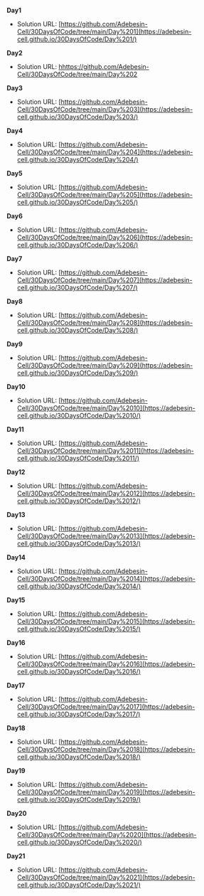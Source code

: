 **Day1**

- Solution URL: [https://github.com/Adebesin-Cell/30DaysOfCode/tree/main/Day%201](https://adebesin-cell.github.io/30DaysOfCode/Day%201/)

**Day2**

- Solution URL: [hhttps://github.com/Adebesin-Cell/30DaysOfCode/tree/main/Day%202](https://adebesin-cell.github.io/30DaysOfCode/Day%202/)

**Day3**

- Solution URL: [https://github.com/Adebesin-Cell/30DaysOfCode/tree/main/Day%203](https://adebesin-cell.github.io/30DaysOfCode/Day%203/)

**Day4**

- Solution URL: [https://github.com/Adebesin-Cell/30DaysOfCode/tree/main/Day%204](https://adebesin-cell.github.io/30DaysOfCode/Day%204/)

**Day5**

- Solution URL: [https://github.com/Adebesin-Cell/30DaysOfCode/tree/main/Day%205](https://adebesin-cell.github.io/30DaysOfCode/Day%205/)

**Day6**

- Solution URL: [https://github.com/Adebesin-Cell/30DaysOfCode/tree/main/Day%206](https://adebesin-cell.github.io/30DaysOfCode/Day%206/)

**Day7**

- Solution URL: [https://github.com/Adebesin-Cell/30DaysOfCode/tree/main/Day%207](https://adebesin-cell.github.io/30DaysOfCode/Day%207/)

**Day8**

- Solution URL: [https://github.com/Adebesin-Cell/30DaysOfCode/tree/main/Day%208](https://adebesin-cell.github.io/30DaysOfCode/Day%208/)

**Day9**

- Solution URL: [https://github.com/Adebesin-Cell/30DaysOfCode/tree/main/Day%209](https://adebesin-cell.github.io/30DaysOfCode/Day%209/)

**Day10**

- Solution URL: [https://github.com/Adebesin-Cell/30DaysOfCode/tree/main/Day%2010](https://adebesin-cell.github.io/30DaysOfCode/Day%2010/)

**Day11**

- Solution URL: [https://github.com/Adebesin-Cell/30DaysOfCode/tree/main/Day%2011](https://adebesin-cell.github.io/30DaysOfCode/Day%2011/)

**Day12**

- Solution URL: [https://github.com/Adebesin-Cell/30DaysOfCode/tree/main/Day%2012](https://adebesin-cell.github.io/30DaysOfCode/Day%2012/)

**Day13**

- Solution URL: [https://github.com/Adebesin-Cell/30DaysOfCode/tree/main/Day%2013](https://adebesin-cell.github.io/30DaysOfCode/Day%2013/)

**Day14**

- Solution URL: [https://github.com/Adebesin-Cell/30DaysOfCode/tree/main/Day%2014](https://adebesin-cell.github.io/30DaysOfCode/Day%2014/)

**Day15**

- Solution URL: [https://github.com/Adebesin-Cell/30DaysOfCode/tree/main/Day%2015](https://adebesin-cell.github.io/30DaysOfCode/Day%2015/)

**Day16**

- Solution URL: [https://github.com/Adebesin-Cell/30DaysOfCode/tree/main/Day%2016](https://adebesin-cell.github.io/30DaysOfCode/Day%2016/)

**Day17**

- Solution URL: [https://github.com/Adebesin-Cell/30DaysOfCode/tree/main/Day%2017](https://adebesin-cell.github.io/30DaysOfCode/Day%2017/)

**Day18**

- Solution URL: [https://github.com/Adebesin-Cell/30DaysOfCode/tree/main/Day%2018](https://adebesin-cell.github.io/30DaysOfCode/Day%2018/)

**Day19**

- Solution URL: [https://github.com/Adebesin-Cell/30DaysOfCode/tree/main/Day%2019](https://adebesin-cell.github.io/30DaysOfCode/Day%2019/)

**Day20**

- Solution URL: [https://github.com/Adebesin-Cell/30DaysOfCode/tree/main/Day%2020](https://adebesin-cell.github.io/30DaysOfCode/Day%2020/)

**Day21**

- Solution URL: [https://github.com/Adebesin-Cell/30DaysOfCode/tree/main/Day%2021](https://adebesin-cell.github.io/30DaysOfCode/Day%2021/)
